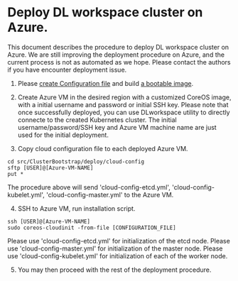 # Deploy DL workspace cluster on Azure. 

This document describes the procedure to deploy DL workspace cluster on Azure. We are still improving the deployment procedure on Azure, and the current process is not as automated as we hope. Please contact the authors if you have encounter deployment issue. 

1. Please [create Configuration file](Configuration.md) and build [a bootable image](Build.md).

2. Create Azure VM in the desired region with a customized CoreOS image, with a initial username and password or initial SSH key. Please note that once successfully deployed, you can use DLworkspace utility to directly connecte to the created Kubernetes cluster. The initial username/password/SSH key and Azure VM machine name are just used for the initial deployment. 

3. Copy cloud configuration file to each deployed Azure VM.
  ```
  cd src/ClusterBootstrap/deploy/cloud-config
  sftp [USER]@[Azure-VM-NAME]
  put *
  ```
  The procedure above will send 'cloud-config-etcd.yml', 'cloud-config-kubelet.yml', 'cloud-config-master.yml' to the Azure VM. 

4. SSH to Azure VM, run installation script. 
  ```
  ssh [USER]@[Azure-VM-NAME]
  sudo coreos-cloudinit -from-file [CONFIGURATION_FILE]
  ```
  Please use 'cloud-config-etcd.yml' for initialization of the etcd node. Please use 'cloud-config-master.yml' for initialization of the master node. Please use 'cloud-config-kubelet.yml' for initialization of each of the worker node. 

5. You may then proceed with the rest of the deployment procedure.